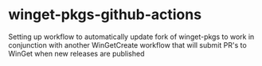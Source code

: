 # winget-pkgs-github-actions
Setting up workflow to automatically update fork of winget-pkgs to work in conjunction with another WinGetCreate workflow that will submit PR's to WinGet when new releases are published
